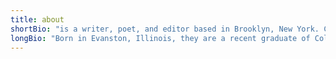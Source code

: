 ```yaml
---
title: about
shortBio: "is a writer, poet, and editor based in Brooklyn, New York. Contact me at <a href='mailto:thomasmarwee@gmail.com'>thomasmarwee(at)gmail.com</a>"
longBio: "Born in Evanston, Illinois, they are a recent graduate of Columbia University. Their poetry was awarded a University & College Poetry Prize from the Academy of American Poets in 2021. They currently work as an assistant at a literary agency."
---
```


